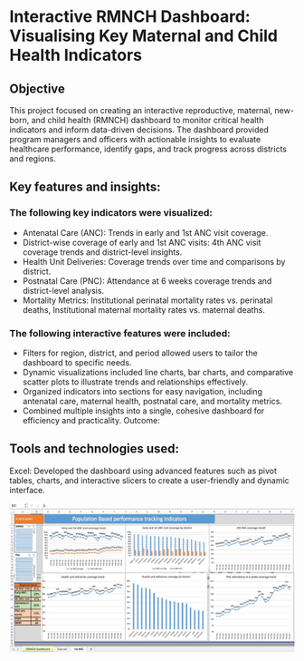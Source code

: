 # Interactive RMNCH Dashboard: Visualising Key Maternal and Child Health Indicators
## Objective
This project focused on creating an interactive reproductive, maternal, new-born, and child health (RMNCH) dashboard to monitor critical health indicators and inform data-driven decisions. The dashboard provided program managers and officers with actionable insights to evaluate healthcare performance, identify gaps, and track progress across districts and regions.

## Key features and insights:
### The following key indicators were visualized:
- Antenatal Care (ANC): Trends in early and 1st ANC visit coverage.
- District-wise coverage of early and 1st ANC visits: 4th ANC visit coverage trends and district-level insights.
- Health Unit Deliveries: Coverage trends over time and comparisons by district.
- Postnatal Care (PNC): Attendance at 6 weeks coverage trends and district-level analysis.
- Mortality Metrics: Institutional perinatal mortality rates vs. perinatal deaths, Institutional maternal mortality rates vs. maternal
deaths.

### The following interactive features were included:
- Filters for region, district, and period allowed users to tailor the dashboard to specific needs.
- Dynamic visualizations included line charts, bar charts, and comparative scatter plots to illustrate trends and relationships
effectively.
- Organized indicators into sections for easy navigation, including antenatal care, maternal health, postnatal care, and mortality
metrics.
- Combined multiple insights into a single, cohesive dashboard for efficiency and practicality.
Outcome:

## Tools and technologies used:
Excel: Developed the dashboard using advanced features such as pivot tables, charts, and interactive slicers to create a user-friendly and dynamic interface.

![Interactive RMNCH Dashboard](results/Dashboard.jpg)
